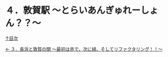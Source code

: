４．敦賀駅 ～とらいあんぎゅれーしょん？？～
=====

[↑目次](../README.md "目次")

[← ３．長浜と敦賀の間 ～最初は赤で、次に緑、そしてリファクタリング！！～](03.md "３．長浜と敦賀の間 ～最初は赤で、次に緑、そしてリファクタリング！！～")


